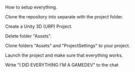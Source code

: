 How to setup everything.

Clone the repository into separate with the project folder.

Create a Unity 3D (URP) Project.

Delete folder "Assets".

Clone folders "Assets" and "ProjectSettings" to your project.

Launch the project and make sure that everything works.

Write "I DID EVERYTHING I'M A GAMEDEV" to the chat
